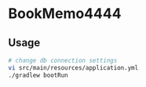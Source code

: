 # BookMemo4444

## Usage

```sh
# change db connection settings
vi src/main/resources/application.yml
./gradlew bootRun
```
